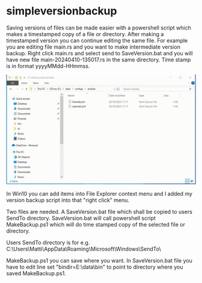 # simpleversionbackup

Saving versions of files can be made easier with a powershell script which makes a timestamped copy of a file or directory. After making a timestamped version you can continue editing
the same file. For example you are editing file main.rs and you want to make intermediate version backup. Right click main.rs and select send to SaveVersion.bat and you will have new file
main-20240410-135017.rs in the same directory. Time stamp is in format yyyyMMdd-HHmmss.

![Usage example](docs/contextmenuaddversion.gif)

In Win10 you can add items into File Explorer context menu and I added my version backup script into that "right click" menu.

Two files are needed. A SaveVersion.bat file which shall be copied to users SendTo directory. SaveVersion.bat will call powershell script MakeBackup.ps1 which will do time stamped copy of
the selected file or directory.

Users SendTo directory is for e.g.
C:\Users\Matti\AppData\Roaming\Microsoft\Windows\SendTo\

MakeBackup.ps1 you can save where you want. In SaveVersion.bat file you have to edit line
set "bindir=E:\data\bin"
to point to directory where you saved MakeBackup.ps1.
